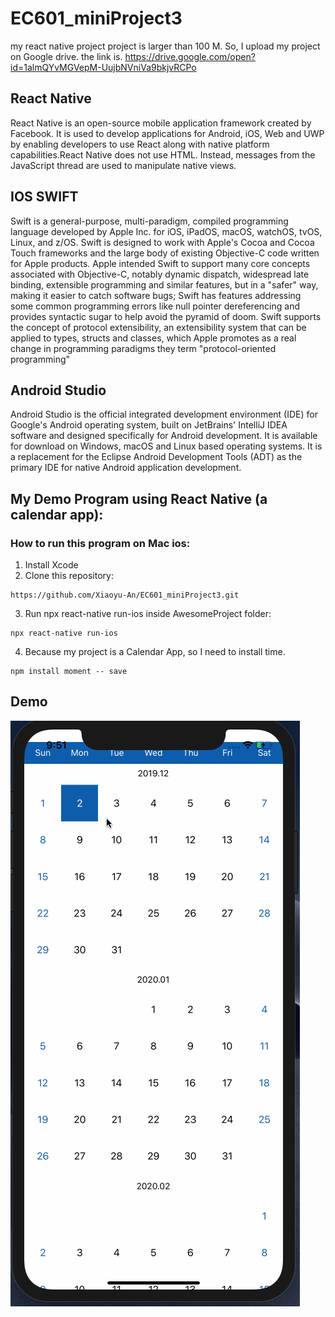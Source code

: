 # EC601_miniProject3
my react native project project is larger than 100 M. So, I upload my project on Google drive. the link is. https://drive.google.com/open?id=1almQYvMGVepM-UujbNVniVa9bkjvRCPo

## React Native
React Native is an open-source mobile application framework created by Facebook. It is used to develop applications for Android, iOS, Web and UWP by enabling developers to use React along with native platform capabilities.React Native does not use HTML. Instead, messages from the JavaScript thread are used to manipulate native views.

## IOS SWIFT
Swift is a general-purpose, multi-paradigm, compiled programming language developed by Apple Inc. for iOS, iPadOS, macOS, watchOS, tvOS, Linux, and z/OS. Swift is designed to work with Apple's Cocoa and Cocoa Touch frameworks and the large body of existing Objective-C code written for Apple products. 
Apple intended Swift to support many core concepts associated with Objective-C, notably dynamic dispatch, widespread late binding, extensible programming and similar features, but in a "safer" way, making it easier to catch software bugs; Swift has features addressing some common programming errors like null pointer dereferencing and provides syntactic sugar to help avoid the pyramid of doom. Swift supports the concept of protocol extensibility, an extensibility system that can be applied to types, structs and classes, which Apple promotes as a real change in programming paradigms they term "protocol-oriented programming"

## Android Studio
Android Studio is the official integrated development environment (IDE) for Google's Android operating system, built on JetBrains' IntelliJ IDEA software and designed specifically for Android development. It is available for download on Windows, macOS and Linux based operating systems. It is a replacement for the Eclipse Android Development Tools (ADT) as the primary IDE for native Android application development.



## My Demo Program using React Native (a calendar app):
### How to run this program on Mac ios:
1. Install Xcode
2. Clone this repository:
```
https://github.com/Xiaoyu-An/EC601_miniProject3.git

```
3. Run npx react-native run-ios inside AwesomeProject folder:
```
npx react-native run-ios

```
4. Because my project is a Calendar App, so I need to install time.
```
npm install moment -- save
```
## Demo
<img src="https://github.com/Xiaoyu-An/EC601_miniProject3/blob/master/test1.gif"/> 

